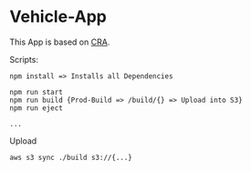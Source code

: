 # Vehicle-App

This App is based on [CRA](https://create-react-app.dev/).

Scripts:
```
npm install => Installs all Dependencies

npm run start
npm run build {Prod-Build => /build/{} => Upload into S3}
npm run eject

...
```

Upload
```
aws s3 sync ./build s3://{...}
```
